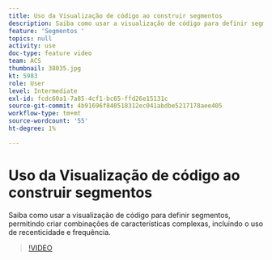```yaml
---
title: Uso da Visualização de código ao construir segmentos
description: Saiba como usar a visualização de código para definir segmentos, permitindo criar combinações de características complexas, incluindo o uso de recenticidade e frequência.
feature: 'Segmentos '
topics: null
activity: use
doc-type: feature video
team: ACS
thumbnail: 38035.jpg
kt: 5983
role: User
level: Intermediate
exl-id: fcdc60a1-7a85-4cf1-bc65-ffd26e15131c
source-git-commit: 4b91696f840518312ec041abdbe5217178aee405
workflow-type: tm+mt
source-wordcount: '55'
ht-degree: 1%

---
```


# Uso da Visualização de código ao construir segmentos

Saiba como usar a visualização de código para definir segmentos, permitindo criar combinações de características complexas, incluindo o uso de recenticidade e frequência.

>[!VIDEO](https://video.tv.adobe.com/v/38035/?quality=12&learn=on)
